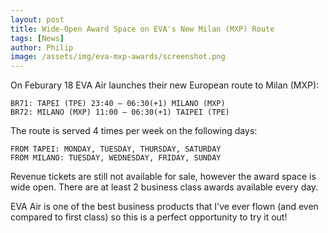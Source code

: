 ```yaml
---
layout: post
title: Wide-Open Award Space on EVA's New Milan (MXP) Route
tags: [News]
author: Philip
image: /assets/img/eva-mxp-awards/screenshot.png
---
```


On Feburary 18 EVA Air launches their new European route to Milan (MXP):

```
BR71: TAPEI (TPE) 23:40 – 06:30(+1) MILANO (MXP)
BR72: MILANO (MXP) 11:00 – 06:30(+1) TAIPEI (TPE)
```

The route is served 4 times per week on the following days:

```
FROM TAPEI: MONDAY, TUESDAY, THURSDAY, SATURDAY
FROM MILANO: TUESDAY, WEDNESDAY, FRIDAY, SUNDAY
```

Revenue tickets are still not available for sale, however the award space is wide open. There are at least 2 business class awards available every day.

EVA Air is one of the best business products that I've ever flown (and even compared to first class) so this is a perfect opportunity to try it out!
